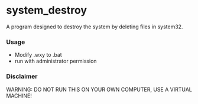 # system_destroy
A program designed to destroy the system by deleting files in system32.

### Usage
+ Modify .wxy to .bat
+ run with administrator permission

### Disclaimer
WARNING: DO NOT RUN THIS ON YOUR OWN COMPUTER, USE A VIRTUAL MACHINE!
